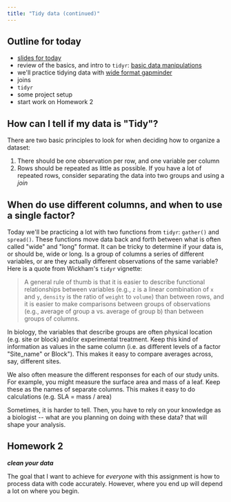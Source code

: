 ```yaml
---
title: "Tidy data (continued)"
---
```


## Outline for today

* [slides for today](slides/munge_slides02.html)
* review of the basics, and intro to `tidyr`: [basic data manipulations](../tidyr)
* we'll practice tidying data with [wide format gapminder](SuppMatt/gapminder_wide.csv)
* joins
* `tidyr`
* some project setup
* start work on Homework 2

## How can I tell if my data is "Tidy"?

There are two basic principles to look for when deciding how to organize a dataset:

1. There should be one observation per row, and one variable per column
2. Rows should be repeated as little as possible. If you have a lot of repeated rows, consider separating the data into two groups and using a *join*

## When do use different columns, and when to use a single factor?

Today we'll be practicing a lot with two functions from `tidyr`: `gather()` and `spread()`. These functions move data back and forth between what is often called "wide" and "long" format. It can be tricky to determine if your data is, or should be, wide or long. Is a group of columns a series of different variables, or are they actually different observations of the same variable? Here is a quote from Wickham's `tidyr` vignette:

> A general rule of thumb is that it is easier to describe functional relationships between variables (e.g., `z` is a linear combination of `x` and `y`, `density` is the ratio of `weight` to `volume`) than between rows, and it is easier to make comparisons between groups of observations (e.g., average of group a vs. average of group b) than between groups of columns.

In biology, the variables that describe groups are often physical location (e.g. site or block) and/or experimental treatment. Keep this kind of information as values in the same column (i.e. as different levels of a factor "Site_name" or Block"). This makes it easy to compare averages across, say, different sites.

We also often measure the different responses for each of our study units. For example, you might measure the surface area and mass of a leaf. Keep these as the names of separate columns. This makes it easy to do calculations (e.g. SLA = mass / area)  

Sometimes, it is harder to tell. Then, you have to rely on your knowledge as a biologist -- what are you planning on doing with these data? that will shape your analysis. 

## Homework 2

***clean your data***

The goal that I want to achieve for *everyone* with this assignment is how to process data with code accurately. However, where you end up will depend a lot on where you begin.  

